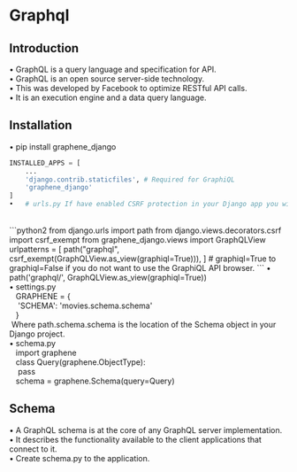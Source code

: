 # Graphql

## Introduction

•	GraphQL is a query language and specification for API. <br /> 
•	GraphQL is an open source server-side technology. <br /> 
•	This was developed by Facebook to optimize RESTful API calls. <br /> 
•	It is an execution engine and a data query language. <br /> 

## Installation

•	pip install graphene_django <br /> 
```python
INSTALLED_APPS = [
    ...
    'django.contrib.staticfiles', # Required for GraphiQL
    'graphene_django'
]
•	# urls.py If have enabled CSRF protection in your Django app you will find that it prevents your API clients from POSTing to the graphql endpoint. <br /> 
```
<br />
```python2
from django.urls import path
from django.views.decorators.csrf import csrf_exempt
from graphene_django.views import GraphQLView
urlpatterns = [
    	path("graphql", csrf_exempt(GraphQLView.as_view(graphiql=True))),
] # graphiql=True to graphiql=False if you do not want to use the GraphiQL API browser.
```
•	path('graphql/', GraphQLView.as_view(graphiql=True)) <br /> 
•	settings.py <br /> 
      &nbsp;&nbsp;&nbsp;GRAPHENE = { <br /> 
    	&nbsp;&nbsp;&nbsp;&nbsp;'SCHEMA': 'movies.schema.schema' <br /> 
      &nbsp;&nbsp;&nbsp;} <br /> 
      &nbsp;Where path.schema.schema is the location of the Schema object in your Django project. <br /> 
•	schema.py <br /> 
      &nbsp;&nbsp;&nbsp;import graphene <br /> 
      &nbsp;&nbsp;&nbsp;class Query(graphene.ObjectType): <br /> 
    	      &nbsp;&nbsp;&nbsp;&nbsp;pass <br /> 
      &nbsp;&nbsp;&nbsp;schema = graphene.Schema(query=Query) <br /> 

## Schema

•	A GraphQL schema is at the core of any GraphQL server implementation. <br />
•	It describes the functionality available to the client applications that connect to it. <br />
•	Create schema.py to the application. <br />
